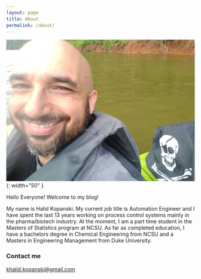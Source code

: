 ```yaml
---
layout: page
title: About
permalink: /about/
---
```


![image](https://raw.githubusercontent.com/hkopanski/hkopanski.github.io/master/images/IMG_20200805_145551142.jpg){: width="50" }

Hello Everyone! Welcome to my blog!

My name is Halid Kopanski. My current job title is Automation Engineer and I have spent the last 13 years working on process control systems mainly in the pharma/biotech industry. At the moment, I am a part time student in the Masters of Statistics program at NCSU. As far as completed education, I have a bachelors degree in Chemical Engineering from NCSU and a Masters in Engineering Management from Duke University. 

### Contact me

[khalid.kopanski@gmail.com](mailto:khalid.kopanski@gmail.com)
